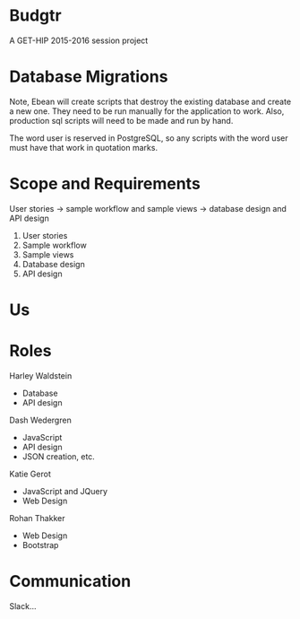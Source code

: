 # Budgtr
A GET-HIP 2015-2016 session project

# Database Migrations
Note, Ebean will create scripts that destroy the existing database and create a new one. They need to be run manually for the application to work. Also, production sql scripts will need to be made and run by hand.

The word user is reserved in PostgreSQL, so any scripts with the word user must have that work in quotation marks.


# Scope and Requirements

User stories -> sample workflow and sample views -> database design and API design


1. User stories
2. Sample workflow
3. Sample views
4. Database design
5. API design


# Us


# Roles
Harley Waldstein
- Database
- API design

Dash Wedergren
- JavaScript
- API design
- JSON creation, etc.

Katie Gerot
- JavaScript and JQuery
- Web Design

Rohan Thakker
- Web Design
- Bootstrap

# Communication
Slack...
